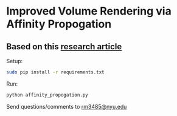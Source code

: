 # Improved Volume Rendering via Affinity Propogation

## Based on this [research article](https://www.hindawi.com/journals/mpe/2016/4547138/)


Setup:

```bash
sudo pip install -r requirements.txt
```

Run:

```bash
python affinity_propogation.py
```
Send questions/comments to <rm3485@nyu.edu>
